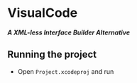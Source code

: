 # VisualCode
**_A XML-less Interface Builder Alternative_**

## Running the project

- Open `Project.xcodeproj` and run
